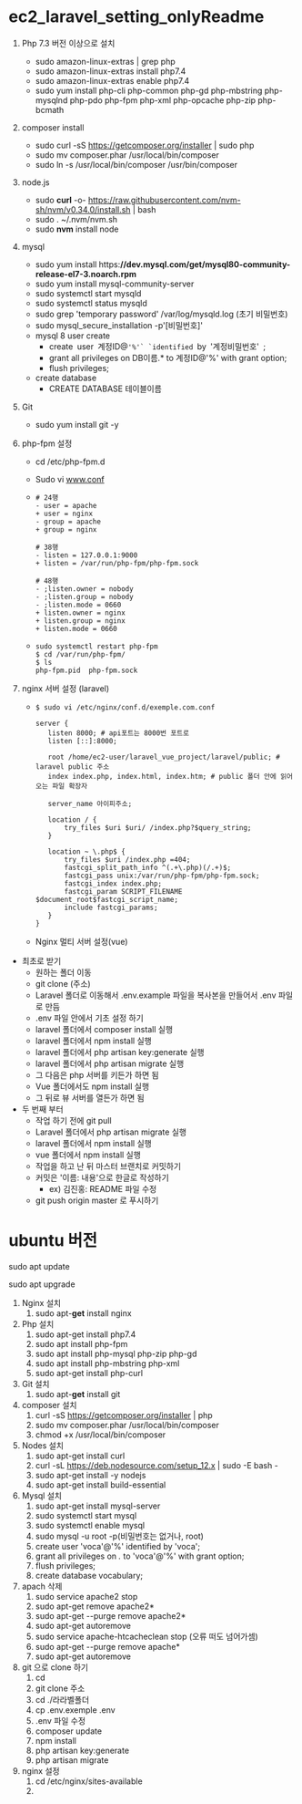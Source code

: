# ec2_laravel_setting_onlyReadme

1. Php 7.3 버전 이상으로 설치

   - sudo amazon-linux-extras | grep php
   - sudo amazon-linux-extras install php7.4
   - sudo amazon-linux-extras enable php7.4
   - sudo yum install  php-cli php-common php-gd php-mbstring  php-mysqlnd php-pdo php-fpm php-xml php-opcache php-zip php-bcmath

2. composer install

   - sudo curl -sS https://getcomposer.org/installer | sudo php
   - sudo mv composer.phar /usr/local/bin/composer
   - sudo ln -s /usr/local/bin/composer /usr/bin/composer

3. node.js

   - sudo **curl** -o- https://raw.githubusercontent.com/nvm-sh/nvm/v0.34.0/install.sh | bash
   - sudo . ~/.nvm/nvm.sh
   - sudo **nvm** install node

4. mysql

   - sudo yum install https:**//dev.mysql.com/get/mysql80-community-release-el7-3.noarch.rpm**
   - sudo yum install mysql-community-server
   - sudo systemctl start mysqld
   - sudo systemctl status mysqld
   - sudo grep 'temporary password' /var/log/mysqld.log (초기 비밀번호)
   - sudo mysql_secure_installation -p'[비밀번호]'
   - mysql 8 user create
     - create` `user` `계정ID@``'%'` `identified ``by` `'계정비밀번호'` `;
     - grant all privileges on DB이름.* to 계정ID@'%' with grant option;
     - flush privileges;
   - create database
     - CREATE DATABASE 테이블이름

5. Git

   - sudo yum install git -y 

6. php-fpm 설정

   - cd /etc/php-fpm.d

   - Sudo vi www.conf

   - ```shell
     # 24행
     - user = apache
     + user = nginx
     - group = apache
     + group = nginx
     
     # 38행
     - listen = 127.0.0.1:9000
     + listen = /var/run/php-fpm/php-fpm.sock
     
     # 48행
     - ;listen.owner = nobody
     - ;listen.group = nobody
     - ;listen.mode = 0660
     + listen.owner = nginx
     + listen.group = nginx
     + listen.mode = 0660
     ```

   - ```shell
     sudo systemctl restart php-fpm
     $ cd /var/run/php-fpm/
     $ ls
     php-fpm.pid  php-fpm.sock
     ```

7. nginx 서버 설정 (laravel)

   - ```shell
     $ sudo vi /etc/nginx/conf.d/exemple.com.conf
     
     server {
     	listen 8000; # api포트는 8000번 포트로
     	listen [::]:8000;
     	
     	root /home/ec2-user/laravel_vue_project/laravel/public; # laravel public 주소
     	index index.php, index.html, index.htm; # public 폴더 안에 읽어오는 파일 확장자
     	
     	server_name 아이피주소;
     	
     	location / {
     		try_files $uri $uri/ /index.php?$query_string;
     	}
     	
     	location ~ \.php$ {
     		try_files $uri /index.php =404;
     		fastcgi_split_path_info ^(.+\.php)(/.+)$;
     		fastcgi_pass unix:/var/run/php-fpm/php-fpm.sock;
     		fastcgi_index index.php;
     		fastcgi_param SCRIPT_FILENAME $document_root$fastcgi_script_name;
     		include fastcgi_params;
     	}
     }
     ```

   - Nginx 멀티 서버 설정(vue)

- 최초로 받기
  - 원하는 폴더 이동
  - git clone (주소)
  - Laravel 폴더로 이동해서 .env.example 파일을 복사본을 만들어서 .env 파일로 만듬
  - .env 파일 안에서 기초 설정 하기
  - laravel 폴더에서 composer install 실행
  - laravel 폴더에서 npm install 실행
  - laravel 폴더에서 php artisan key:generate 실행
  - laravel 폴더에서 php artisan migrate 실행
  - 그 다음은 php 서버를 키든가 하면 됨
  - Vue 폴더에서도 npm install 실행
  - 그 뒤로 뷰 서버를 열든가 하면 됨
- 두 번째 부터
  - 작업 하기 전에 git pull
  - Laravel 폴더에서 php artisan migrate 실행
  - laravel 폴더에서 npm install 실행
  - vue 폴더에서 npm install 실행
  - 작업을 하고 난 뒤 마스터 브랜치로 커밋하기
  - 커밋은 '이름: 내용'으로 한글로 작성하기
    - ex) 김진홍: README 파일 수정
  - git push origin master 로 푸시하기









# ubuntu 버전

sudo apt update

sudo apt upgrade



1. Nginx 설치
   1. sudo apt-**get** install nginx
2. Php 설치
   1. sudo apt-get install php7.4
   2. sudo apt install php-fpm
   3. sudo apt install php-mysql php-zip php-gd
   4. sudo apt install php-mbstring php-xml
   5. sudo apt-get install php-curl
3. Git 설치
   1. sudo apt-**get** install git
4. composer 설치
   1. curl -sS https://getcomposer.org/installer | php
   2. sudo mv composer.phar /usr/local/bin/composer
   3. chmod +x /usr/local/bin/composer
5. Nodes 설치
   1. sudo apt-get install curl
   2. curl -sL https://deb.nodesource.com/setup_12.x | sudo -E bash -
   3. sudo apt-get install -y nodejs
   4. sudo apt-get install build-essential
6. Mysql 설치
   1. sudo apt-get install mysql-server
   2. sudo systemctl start mysql
   3. sudo systemctl enable mysql
   4. sudo mysql -u root -p(비밀번호는 없거나, root)
   5. create user 'voca'@'%' identified by 'voca';
   6. grant all privileges on *.* to 'voca'@'%' with grant option;
   7. flush privileges;
   8. create database vocabulary;
7. apach 삭제
   1. sudo service apache2 stop
   2. sudo apt-get remove apache2*
   3. sudo apt-get --purge remove apache2*
   4. sudo apt-get autoremove
   5. sudo service apache-htcacheclean stop (오류 떠도 넘어가셈)
   6. sudo apt-get --purge remove apache* 
   7. sudo apt-get autoremove
7. git 으로 clone 하기
   1. cd
   2. git clone 주소
   3. cd ./라라벨폴더
   4. cp .env.exemple .env
   5. .env 파일 수정
   6. composer update
   7. npm install
   8. php artisan key:generate
   9. php artisan migrate
9. nginx 설정
   1. cd /etc/nginx/sites-available
   2. 
